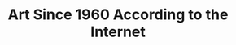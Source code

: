 ---
ee_id: '42'
site: '1'
type: '2'
long_id: 2008-010 Art Since 1960 According to the Internet
url: art-since-1960-according-to-the-internet
year: '2008'
medium: Lecture
commission:
add_credit:
dims:
pitch: "​Performance featuring surfing Youtube for artist last names, and clocking
  on the most random results."
ps:
live_url: http://web.archive.org/web/20080406010337/http://www.hanne-mugaas.com/my_work/1_art_since_1960_according_to/
related:
title: Art Since 1960 According to the Internet
youtube:
imgs: 2008_010_Art_Since_1960_Performance_View_Database_IH.jpg
subheading:
year2: '2008'
download:
add_credits: Hanne Mugaas
related_code:
! '':
layout: things-i-made
---
